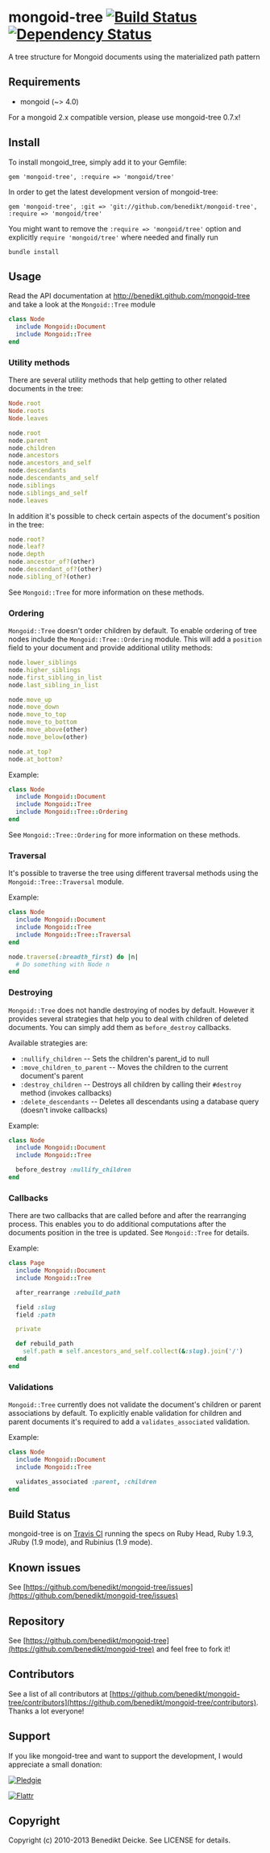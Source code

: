 # mongoid-tree [![Build Status](https://secure.travis-ci.org/benedikt/mongoid-tree.png?branch=master)](http://travis-ci.org/benedikt/mongoid-tree) [![Dependency Status](https://gemnasium.com/benedikt/mongoid-tree.png)](http://gemnasium.com/benedikt/mongoid-tree)

A tree structure for Mongoid documents using the materialized path pattern

## Requirements

* mongoid (~> 4.0)

For a mongoid 2.x compatible version, please use mongoid-tree 0.7.x!


## Install

To install mongoid_tree, simply add it to your Gemfile:

    gem 'mongoid-tree', :require => 'mongoid/tree'

In order to get the latest development version of mongoid-tree:

    gem 'mongoid-tree', :git => 'git://github.com/benedikt/mongoid-tree', :require => 'mongoid/tree'

You might want to remove the `:require => 'mongoid/tree'` option and explicitly `require 'mongoid/tree'` where needed and finally run

    bundle install


## Usage

Read the API documentation at http://benedikt.github.com/mongoid-tree and take a look at the `Mongoid::Tree` module

```ruby
class Node
  include Mongoid::Document
  include Mongoid::Tree
end
```

### Utility methods

There are several utility methods that help getting to other related documents in the tree:

```ruby
Node.root
Node.roots
Node.leaves

node.root
node.parent
node.children
node.ancestors
node.ancestors_and_self
node.descendants
node.descendants_and_self
node.siblings
node.siblings_and_self
node.leaves
```

In addition it's possible to check certain aspects of the document's position in the tree:

```ruby
node.root?
node.leaf?
node.depth
node.ancestor_of?(other)
node.descendant_of?(other)
node.sibling_of?(other)
```

See `Mongoid::Tree` for more information on these methods.


### Ordering

`Mongoid::Tree` doesn't order children by default. To enable ordering of tree nodes include the `Mongoid::Tree::Ordering` module. This will add a `position` field to your document and provide additional utility methods:

```ruby
node.lower_siblings
node.higher_siblings
node.first_sibling_in_list
node.last_sibling_in_list

node.move_up
node.move_down
node.move_to_top
node.move_to_bottom
node.move_above(other)
node.move_below(other)

node.at_top?
node.at_bottom?
```

Example:

```ruby
class Node
  include Mongoid::Document
  include Mongoid::Tree
  include Mongoid::Tree::Ordering
end
```

See `Mongoid::Tree::Ordering` for more information on these methods.

### Traversal

It's possible to traverse the tree using different traversal methods using the `Mongoid::Tree::Traversal` module.

Example:

```ruby
class Node
  include Mongoid::Document
  include Mongoid::Tree
  include Mongoid::Tree::Traversal
end

node.traverse(:breadth_first) do |n|
  # Do something with Node n
end
```

### Destroying

`Mongoid::Tree` does not handle destroying of nodes by default. However it provides several strategies that help you to deal with children of deleted documents. You can simply add them as `before_destroy` callbacks.

Available strategies are:

* `:nullify_children` -- Sets the children's parent_id to null
* `:move_children_to_parent` -- Moves the children to the current document's parent
* `:destroy_children` -- Destroys all children by calling their `#destroy` method (invokes callbacks)
* `:delete_descendants` -- Deletes all descendants using a database query (doesn't invoke callbacks)

Example:

```ruby
class Node
  include Mongoid::Document
  include Mongoid::Tree

  before_destroy :nullify_children
end
```


### Callbacks

There are two callbacks that are called before and after the rearranging process. This enables you to do additional computations after the documents position in the tree is updated. See `Mongoid::Tree` for details.

Example:
  
```ruby 
class Page
  include Mongoid::Document
  include Mongoid::Tree

  after_rearrange :rebuild_path

  field :slug
  field :path

  private

  def rebuild_path
    self.path = self.ancestors_and_self.collect(&:slug).join('/')
  end
end
```

### Validations

`Mongoid::Tree` currently does not validate the document's children or parent associations by default. To explicitly enable validation for children and parent documents it's required to add a `validates_associated` validation.

Example:

```ruby
class Node
  include Mongoid::Document
  include Mongoid::Tree

  validates_associated :parent, :children
end
```

## Build Status

mongoid-tree is on [Travis CI](http://travis-ci.org/benedikt/mongoid-tree) running the specs on Ruby Head, Ruby 1.9.3, JRuby (1.9 mode), and Rubinius (1.9 mode).

## Known issues

See [https://github.com/benedikt/mongoid-tree/issues](https://github.com/benedikt/mongoid-tree/issues)


## Repository

See [https://github.com/benedikt/mongoid-tree](https://github.com/benedikt/mongoid-tree) and feel free to fork it!


## Contributors

See a list of all contributors at [https://github.com/benedikt/mongoid-tree/contributors](https://github.com/benedikt/mongoid-tree/contributors). Thanks a lot everyone!


## Support

If you like mongoid-tree and want to support the development, I would appreciate a small donation:

[![Pledgie](http://www.pledgie.com/campaigns/12137.png?skin_name=chrome)](http://www.pledgie.com/campaigns/12137)

[![Flattr](https://api.flattr.com/button/flattr-badge-large.png)](https://flattr.com/submit/auto?user_id=benediktdeicke&url=https://github.com/benedikt/mongoid-tree&title=mongoid-tree&language=&tags=github&category=software)

## Copyright

Copyright (c) 2010-2013 Benedikt Deicke. See LICENSE for details.

